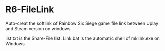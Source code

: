 # R6-FileLink
Auto-creat the softlink of Rainbow Six Siege game file link between Uplay and Steam version on windows

list.txt is the Share-File list.
Link.bat is the automatic shell of mklink.exe on Windows
